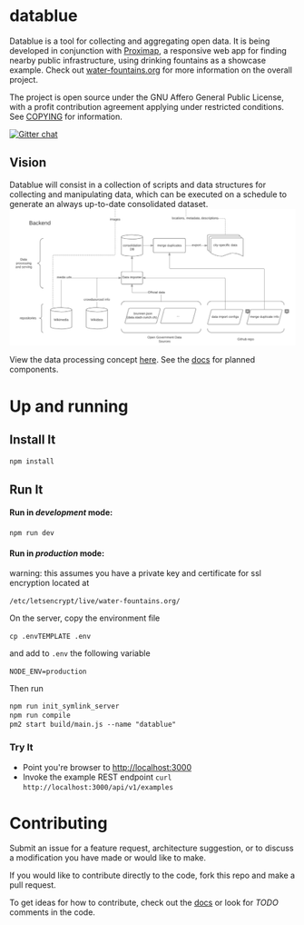 # datablue
Datablue is a tool for collecting and aggregating open data.
It is being developed in conjunction with [Proximap](//github.com/mmmatthew/proximap), a responsive web app for finding nearby public infrastructure, using drinking fountains as a showcase example. Check out [water-fountains.org](//water-fountains.org)
for more information on the overall project.

The project is open source under the GNU Affero General Public License, with a profit contribution agreement applying under restricted conditions. See [COPYING](/COPYING) for information.

[![Gitter chat](https://badges.gitter.im/gitterHQ/gitter.png)](https://gitter.im/aWaterMap/datablue-Aggregation)

## Vision
Datablue will consist in a collection of scripts and data structures for collecting and manipulating data, which can be executed on a schedule to generate an always up-to-date consolidated dataset.
![data flow](/docs/images/data-flow.png)

View the data processing concept [here](https://www.lucidchart.com/invitations/accept/59c350e2-310e-4279-8169-7044839b7307). See the [docs](/docs/components.md) for planned components.

# Up and running

## Install It
```
npm install
```

## Run It
#### Run in *development* mode:

```
npm run dev
```

#### Run in *production* mode:
warning: this assumes you have a private key and certificate for ssl encryption located at 

`/etc/letsencrypt/live/water-fountains.org/`

On the server, copy the environment file

`cp .envTEMPLATE .env`

and add to `.env` the following variable

`NODE_ENV=production`

Then run
```
npm run init_symlink_server
npm run compile
pm2 start build/main.js --name "datablue"
```



### Try It
* Point you're browser to [http://localhost:3000](http://localhost:3000)
* Invoke the example REST endpoint `curl http://localhost:3000/api/v1/examples`
   


# Contributing

Submit an issue for a feature request, architecture suggestion, or to discuss a modification you have made or would like to make. 

If you would like to contribute directly to the code, fork this repo and make a pull request.

To get ideas for how to contribute, check out the [docs](/docs) or look for *TODO* comments in the code.
